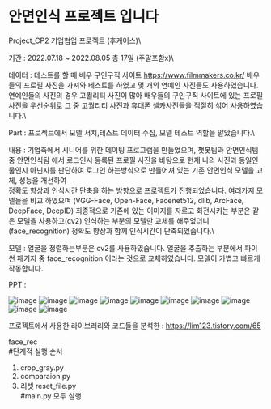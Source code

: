 # 안면인식 프로젝트 입니다
Project_CP2 기업협업 프로젝트 (후케어스)\

기간 : 2022.07.18 ~ 2022.08.05 총 17일 (주말포함x)\

데이터 : 테스트를 할 때 배우 구인구직 사이트 https://www.filmmakers.co.kr/
배우들의 프로필 사진을 가져와 테스트를 하였고 몇 개의 연예인 사진들도 사용하였습니다.
연예인들의 사진의 경우 고퀄리티 사진이 많아 배우들의 구인구직 사이트에 있는 프로필사진을 우선순위로 그 중 고퀄리티 사진과 휴대폰 셀카사진들을 적절히 섞어 사용하였습니다.\

Part : 프로젝트에서 모델 서치,테스트 데이터 수집, 모델 테스트 역할을 맡았습니다.\

내용 : 기업측에서 시니어를 위한 데이팅 프로그램을 만들었으며, 챗봇팀과 안면인식팀 중 안면인식팀 에서
로그인시 등록된 프로필 사진을 바탕으로 현재 나의 사진과 동일인물인지 아닌지를 판단하여 로그인 하는방식으로 만들어져 있는 기존 안면인식 모델을 교체, 성능을 개선하여\
정확도 향상과 인식시간 단축을 하는 방향으로 프로젝트가 진행되었습니다.
여러가지 모델들을 비교 하였으며 (VGG-Face, Open-Face, Facenet512, dlib, ArcFace, DeepFace, DeepID)
최종적으로 기존에 있는 이미지를 자르고 회전시키는 부분은 같은 모델을 사용하고(cv2)
인식하는 부분의 모델만 교체를 해주었더니(face_recognition) 정확도 향상과 함께 인식시간이 단축되었습니다.\


모델 : 얼굴을 정렬하는부분은 cv2를 사용하였습니다.
       얼굴을 추출하는 부분에서 파이썬 패키지 중 face_recognition 이라는 것으로 교체하였습니다. 모델이 가볍고 빠르게 작동합니다.
      

PPT : 

![image](https://user-images.githubusercontent.com/93918673/214771178-761d434c-5eb7-4374-9ae6-6d163231d894.png)
![image](https://user-images.githubusercontent.com/93918673/214771206-c9d5effa-4820-4ce8-9c6a-658600d303bb.png)
![image](https://user-images.githubusercontent.com/93918673/214771217-ccc5de37-d311-462e-a731-779090d44104.png)
![image](https://user-images.githubusercontent.com/93918673/214771226-f33f2bbd-ae19-4032-a0b6-e1b60df81c39.png)
![image](https://user-images.githubusercontent.com/93918673/214771242-e25dbfac-7027-40c6-89b7-c8dfc4c5d1aa.png)
![image](https://user-images.githubusercontent.com/93918673/214771255-2085fa68-73a6-4fc2-be5a-6f59e9901fa9.png)
![image](https://user-images.githubusercontent.com/93918673/214771266-f96a22c2-fb1c-4f14-b3e1-68464bf4d304.png)
![image](https://user-images.githubusercontent.com/93918673/214771276-99ae2d39-bc9d-4454-8d64-dd769bf01dce.png)
![image](https://user-images.githubusercontent.com/93918673/214771285-6e39c573-bc04-435f-b6b0-e755dfb2a82a.png)
![image](https://user-images.githubusercontent.com/93918673/214771298-c68e3477-fd9e-4d08-b5eb-490ff5059d98.png)


프로젝트에서 사용한 라이브러리와 코드들을 분석한  : https://lim123.tistory.com/65

face_rec\
#단계적 실행 순서
1. crop_gray.py
2. comparaion.py
3. 리셋 reset_file.py\
#main.py 모두 실행
